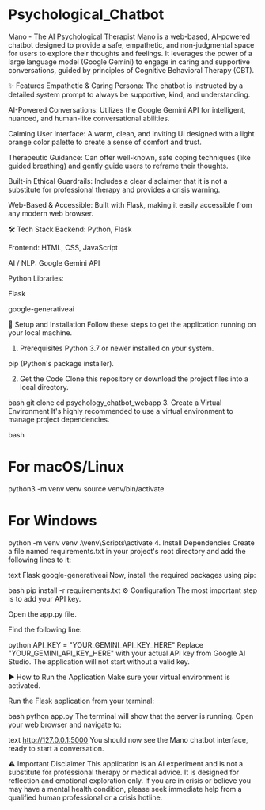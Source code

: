 # Psychological_Chatbot

Mano - The AI Psychological Therapist
Mano is a web-based, AI-powered chatbot designed to provide a safe, empathetic, and non-judgmental space for users to explore their thoughts and feelings. It leverages the power of a large language model (Google Gemini) to engage in caring and supportive conversations, guided by principles of Cognitive Behavioral Therapy (CBT).

✨ Features
Empathetic & Caring Persona: The chatbot is instructed by a detailed system prompt to always be supportive, kind, and understanding.

AI-Powered Conversations: Utilizes the Google Gemini API for intelligent, nuanced, and human-like conversational abilities.

Calming User Interface: A warm, clean, and inviting UI designed with a light orange color palette to create a sense of comfort and trust.

Therapeutic Guidance: Can offer well-known, safe coping techniques (like guided breathing) and gently guide users to reframe their thoughts.

Built-in Ethical Guardrails: Includes a clear disclaimer that it is not a substitute for professional therapy and provides a crisis warning.

Web-Based & Accessible: Built with Flask, making it easily accessible from any modern web browser.

🛠️ Tech Stack
Backend: Python, Flask

Frontend: HTML, CSS, JavaScript

AI / NLP: Google Gemini API

Python Libraries:

Flask

google-generativeai

🚀 Setup and Installation
Follow these steps to get the application running on your local machine.

1. Prerequisites
Python 3.7 or newer installed on your system.

pip (Python's package installer).

2. Get the Code
Clone this repository or download the project files into a local directory.

bash
git clone <your-repository-url>
cd psychology_chatbot_webapp
3. Create a Virtual Environment
It's highly recommended to use a virtual environment to manage project dependencies.

bash
# For macOS/Linux
python3 -m venv venv
source venv/bin/activate

# For Windows
python -m venv venv
.\venv\Scripts\activate
4. Install Dependencies
Create a file named requirements.txt in your project's root directory and add the following lines to it:

text
Flask
google-generativeai
Now, install the required packages using pip:

bash
pip install -r requirements.txt
⚙️ Configuration
The most important step is to add your API key.

Open the app.py file.

Find the following line:

python
API_KEY = "YOUR_GEMINI_API_KEY_HERE"
Replace "YOUR_GEMINI_API_KEY_HERE" with your actual API key from Google AI Studio. The application will not start without a valid key.

▶️ How to Run the Application
Make sure your virtual environment is activated.

Run the Flask application from your terminal:

bash
python app.py
The terminal will show that the server is running. Open your web browser and navigate to:

text
http://127.0.0.1:5000
You should now see the Mano chatbot interface, ready to start a conversation.

⚠️ Important Disclaimer
This application is an AI experiment and is not a substitute for professional therapy or medical advice. It is designed for reflection and emotional exploration only. If you are in crisis or believe you may have a mental health condition, please seek immediate help from a qualified human professional or a crisis hotline.
